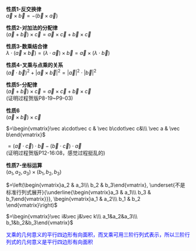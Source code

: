 **性质1-反交换律**  
$\vec a\times\vec b=-(\vec b\times\vec a)$  
  
**性质2-对加法的分配律**  
$(\vec a+\vec b)\times\vec c=\vec a \times\vec c+\vec b\times\vec c$  
  
**性质3-数乘结合律**  
$\lambda\cdot(\vec a \times  \vec b)  
=(\lambda\cdot\vec a)\times  \vec b  
=\vec a\times(\lambda\cdot\vec b)$  
  
**性质4-叉乘与点乘的关系**  
$(\vec a\cdot \vec b)^2 + |\vec a \times \vec b|^2 = |\vec a|^2\cdot|\vec b|^2$  
  
**性质5-分配律**  
$(\vec a+\vec b)\times\vec c=\vec a\times\vec c+\vec b\times\vec c$  
(证明过程贺版P8-19~P9-03)  
  
**性质6**  
$(\vec a \times \vec b) \times \vec c$  
  
$=\begin{vmatrix}\vec a\cdot\vec c & \vec b\cdot\vec c&\\\ \vec a & \vec b\end{vmatrix}$  
  
$=(\vec a\cdot\vec c)\cdot\vec b-(\vec b\cdot\vec c)\cdot\vec a$  
(证明过程贺版P12-16:08，感觉过程挺乱的)  
  
**性质7-坐标运算**  
$(a_1,a_2,a_3) \times (b_1,b_2,b_3)$  
  
$=\left(\begin{vmatrix}a_2 & a_3\\\ b_2 & b_3\end{vmatrix},  
\underset{不是标准行列式展开}{\underline{\begin{vmatrix}a_3 & a_1\\\ b_3 & b_1\end{vmatrix}}},  
\begin{vmatrix}a_1 & a_2\\\ b_1 & b_2 \end{vmatrix}\right)$  
  
$=\begin{vmatrix}\vec i&\vec j&\vec k\\\ a_1&a_2&a_3\\\ b_1&b_2&b_3\end{vmatrix}$  
  
<font color=blue>叉乘的几何意义的平行四边形有向面积，而叉乘可用三阶行列式表示，所以三阶行列式的几何意义是平行四边形有向面积</font>  
